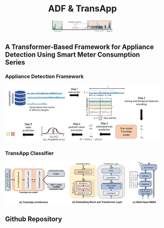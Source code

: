 <h1 align="center">ADF & TransApp</h1>

<p align="center">
    <img width="200" src="https://github.com/adrienpetralia/TransApp/blob/master/ressources/Intro.png" alt="Intro image">
</p>

## A Transformer-Based Framework for Appliance Detection Using Smart Meter Consumption Series 

### Appliance Detection Framework
![Framework image](https://github.com/adrienpetralia/TransApp/blob/master/ressources/Framework.png?raw=true)

### TransApp Classifier
![TransApp image](https://github.com/adrienpetralia/TransApp/blob/master/ressources/all_model.png?raw=true)

## Github Repository
